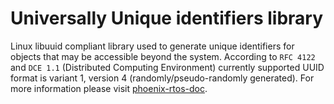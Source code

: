 Universally Unique identifiers library
===================

Linux libuuid compliant library used to generate unique identifiers for objects that may be accessible beyond the system.
According to `RFC 4122` and `DCE 1.1` (Distributed Computing Environment) currently supported UUID format is variant 1, version 4 (randomly/pseudo-randomly generated). For more information please visit [phoenix-rtos-doc](https://github.com/phoenix-rtos/phoenix-rtos-doc/blob/master/corelibs/libuuid.md).
